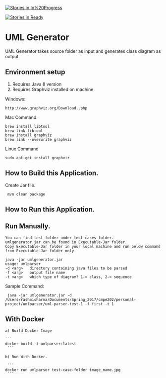 
[![Stories in In%20Progress](https://badge.waffle.io/rashmishrm/cmpe202-UMLParser.png?label=In%20Progress&title=In%20Progress)](https://waffle.io/rashmishrm/cmpe202-UMLParser)

[![Stories in Ready](https://badge.waffle.io/rashmishrm/cmpe202-UMLParser.png?label=Ready&title=Ready)](https://waffle.io/rashmishrm/cmpe202-UMLParser)

# UML Generator

UML Generator takes source folder as input and generates class diagram as output

## Environment setup
  1. Requires Java 8 version
  2. Requires Graphviz installed on machine
  
  Windows:
  ```
  http://www.graphviz.org/Download..php
  ```
  Mac Command:
   ```
  brew install libtool
  brew link libtool
  brew install graphviz
  brew link --overwrite graphviz
  ```
  Linux Command
  ```
  sudo apt-get install graphviz
  ```
## How to Build this Application.

 Create Jar file.
 ```
  mvn clean package
 ```

## How to Run this Application.

   ## Run Manually.
  ```
  You can find test folder under test-cases folder. 
  umlgenerator.jar can be found in Executable-Jar folder.
  Copy Executable-Jar folder in your local machine and run below command from Executable-Jar folder only.
  
  java -jar umlgenerator.jar
  usage: umlparser
 -d <arg>   directory containing java files to be parsed
 -f <arg>   output file name
 -t <arg>   which type of diagram? 1-> class, 2-> sequence
 ```

 Sample Command:
 ```
  java -jar umlgenerator.jar -d /Users/rashmisharma/Documents/Spring_2017/cmpe202/personal-project/umlparser/uml-parser-test-1 -f first -t 1
  ```
  ## With Docker
    
    a) Build Docker Image
    
    ```
    docker build -t umlparser:latest
     ```
    
    b) Run With Docker.
    
     ```
    docker run umlparser test-case-folder image_name.jpg
     ```
    
